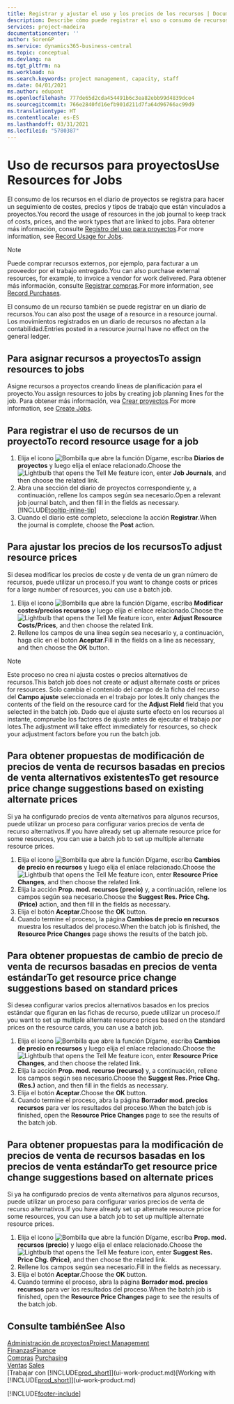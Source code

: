 ```yaml
---
title: Registrar y ajustar el uso y los precios de los recursos | Documentos de Microsoft
description: Describe cómo puede registrar el uso o consumo de recursos asociados a un proyecto, para realizar el seguimiento y administrar costes, precios y tipos de trabajo.
services: project-madeira
documentationcenter: ''
author: SorenGP
ms.service: dynamics365-business-central
ms.topic: conceptual
ms.devlang: na
ms.tgt_pltfrm: na
ms.workload: na
ms.search.keywords: project management, capacity, staff
ms.date: 04/01/2021
ms.author: edupont
ms.openlocfilehash: 777de65d2cda454491b6c3ea82ebb99d4839dce4
ms.sourcegitcommit: 766e2840fd16efb901d211d7fa64d96766ac99d9
ms.translationtype: HT
ms.contentlocale: es-ES
ms.lasthandoff: 03/31/2021
ms.locfileid: "5780387"
---
```

# <a name="use-resources-for-jobs"></a><span data-ttu-id="c6e93-103">Uso de recursos para proyectos</span><span class="sxs-lookup"><span data-stu-id="c6e93-103">Use Resources for Jobs</span></span>
<span data-ttu-id="c6e93-104">El consumo de los recursos en el diario de proyectos se registra para hacer un seguimiento de costes, precios y tipos de trabajo que están vinculados a proyectos.</span><span class="sxs-lookup"><span data-stu-id="c6e93-104">You record the usage of resources in the job journal to keep track of costs, prices, and the work types that are linked to jobs.</span></span> <span data-ttu-id="c6e93-105">Para obtener más información, consulte [Registro del uso para proyectos](projects-how-record-job-usage.md).</span><span class="sxs-lookup"><span data-stu-id="c6e93-105">For more information, see [Record Usage for Jobs](projects-how-record-job-usage.md).</span></span>

> [!NOTE]
> <span data-ttu-id="c6e93-106">Puede comprar recursos externos, por ejemplo, para facturar a un proveedor por el trabajo entregado.</span><span class="sxs-lookup"><span data-stu-id="c6e93-106">You can also purchase external resources, for example, to invoice a vendor for work delivered.</span></span> <span data-ttu-id="c6e93-107">Para obtener más información, consulte [Registrar compras](purchasing-how-record-purchases.md).</span><span class="sxs-lookup"><span data-stu-id="c6e93-107">For more information, see [Record Purchases](purchasing-how-record-purchases.md).</span></span>

<span data-ttu-id="c6e93-108">El consumo de un recurso también se puede registrar en un diario de recursos.</span><span class="sxs-lookup"><span data-stu-id="c6e93-108">You can also post the usage of a resource in a resource journal.</span></span> <span data-ttu-id="c6e93-109">Los movimientos registrados en un diario de recursos no afectan a la contabilidad.</span><span class="sxs-lookup"><span data-stu-id="c6e93-109">Entries posted in a resource journal have no effect on the general ledger.</span></span>

## <a name="to-assign-resources-to-jobs"></a><span data-ttu-id="c6e93-110">Para asignar recursos a proyectos</span><span class="sxs-lookup"><span data-stu-id="c6e93-110">To assign resources to jobs</span></span>
<span data-ttu-id="c6e93-111">Asigne recursos a proyectos creando líneas de planificación para el proyecto.</span><span class="sxs-lookup"><span data-stu-id="c6e93-111">You assign resources to jobs by creating job planning lines for the job.</span></span> <span data-ttu-id="c6e93-112">Para obtener más información, vea [Crear proyectos](projects-how-create-jobs.md).</span><span class="sxs-lookup"><span data-stu-id="c6e93-112">For more information, see [Create Jobs](projects-how-create-jobs.md).</span></span>

## <a name="to-record-resource-usage-for-a-job"></a><span data-ttu-id="c6e93-113">Para registrar el uso de recursos de un proyecto</span><span class="sxs-lookup"><span data-stu-id="c6e93-113">To record resource usage for a job</span></span>
1. <span data-ttu-id="c6e93-114">Elija el icono ![Bombilla que abre la función Dígame](media/ui-search/search_small.png "Dígame qué desea hacer"), escriba **Diarios de proyectos** y luego elija el enlace relacionado.</span><span class="sxs-lookup"><span data-stu-id="c6e93-114">Choose the ![Lightbulb that opens the Tell Me feature](media/ui-search/search_small.png "Tell me what you want to do") icon, enter **Job Journals**, and then choose the related link.</span></span>
2. <span data-ttu-id="c6e93-115">Abra una sección del diario de proyectos correspondiente y, a continuación, rellene los campos según sea necesario.</span><span class="sxs-lookup"><span data-stu-id="c6e93-115">Open a relevant job journal batch, and then fill in the fields as necessary.</span></span> [!INCLUDE[tooltip-inline-tip](includes/tooltip-inline-tip_md.md)]
3. <span data-ttu-id="c6e93-116">Cuando el diario esté completo, seleccione la acción **Registrar**.</span><span class="sxs-lookup"><span data-stu-id="c6e93-116">When the journal is complete, choose the **Post** action.</span></span>

## <a name="to-adjust-resource-prices"></a><span data-ttu-id="c6e93-117">Para ajustar los precios de los recursos</span><span class="sxs-lookup"><span data-stu-id="c6e93-117">To adjust resource prices</span></span>
<span data-ttu-id="c6e93-118">Si desea modificar los precios de coste y de venta de un gran número de recursos, puede utilizar un proceso.</span><span class="sxs-lookup"><span data-stu-id="c6e93-118">If you want to change costs or prices for a large number of resources, you can use a batch job.</span></span>  

1. <span data-ttu-id="c6e93-119">Elija el icono ![Bombilla que abre la función Dígame](media/ui-search/search_small.png "Dígame qué desea hacer"), escriba **Modificar costes/precios recursos** y luego elija el enlace relacionado.</span><span class="sxs-lookup"><span data-stu-id="c6e93-119">Choose the ![Lightbulb that opens the Tell Me feature](media/ui-search/search_small.png "Tell me what you want to do") icon, enter **Adjust Resource Costs/Prices**, and then choose the related link.</span></span>
2. <span data-ttu-id="c6e93-120">Rellene los campos de una línea según sea necesario y, a continuación, haga clic en el botón **Aceptar**.</span><span class="sxs-lookup"><span data-stu-id="c6e93-120">Fill in the fields on a line as necessary, and then choose the **OK** button.</span></span>

> [!NOTE]  
>   <span data-ttu-id="c6e93-121">Este proceso no crea ni ajusta costes o precios alternativos de recursos.</span><span class="sxs-lookup"><span data-stu-id="c6e93-121">This batch job does not create or adjust alternate costs or prices for resources.</span></span> <span data-ttu-id="c6e93-122">Solo cambia el contenido del campo de la ficha del recurso del **Campo ajuste** seleccionada en el trabajo por lotes.</span><span class="sxs-lookup"><span data-stu-id="c6e93-122">It only changes the contents of the field on the resource card for the **Adjust Field** field that you selected in the batch job.</span></span> <span data-ttu-id="c6e93-123">Dado que el ajuste surte efecto en los recursos al instante, compruebe los factores de ajuste antes de ejecutar el trabajo por lotes.</span><span class="sxs-lookup"><span data-stu-id="c6e93-123">The adjustment will take effect immediately for resources, so check your adjustment factors before you run the batch job.</span></span>

## <a name="to-get-resource-price-change-suggestions-based-on-existing-alternate-prices"></a><span data-ttu-id="c6e93-124">Para obtener propuestas de modificación de precios de venta de recursos basadas en precios de venta alternativos existentes</span><span class="sxs-lookup"><span data-stu-id="c6e93-124">To get resource price change suggestions based on existing alternate prices</span></span>
<span data-ttu-id="c6e93-125">Si ya ha configurado precios de venta alternativos para algunos recursos, puede utilizar un proceso para configurar varios precios de venta de recurso alternativos.</span><span class="sxs-lookup"><span data-stu-id="c6e93-125">If you have already set up alternate resource price for some resources, you can use a batch job to set up multiple alternate resource prices.</span></span>

1. <span data-ttu-id="c6e93-126">Elija el icono ![Bombilla que abre la función Dígame](media/ui-search/search_small.png "Dígame qué desea hacer"), escriba **Cambios de precio en recursos** y luego elija el enlace relacionado.</span><span class="sxs-lookup"><span data-stu-id="c6e93-126">Choose the ![Lightbulb that opens the Tell Me feature](media/ui-search/search_small.png "Tell me what you want to do") icon, enter **Resource Price Changes**, and then choose the related link.</span></span>
2. <span data-ttu-id="c6e93-127">Elija la acción **Prop. mod. recursos (precio)** y, a continuación, rellene los campos según sea necesario.</span><span class="sxs-lookup"><span data-stu-id="c6e93-127">Choose the **Suggest Res. Price Chg. (Price)** action, and then fill in the fields as necessary.</span></span>
3. <span data-ttu-id="c6e93-128">Elija el botón **Aceptar**.</span><span class="sxs-lookup"><span data-stu-id="c6e93-128">Choose the **OK** button.</span></span>  
4. <span data-ttu-id="c6e93-129">Cuando termine el proceso, la página **Cambios de precio en recursos** muestra los resultados del proceso.</span><span class="sxs-lookup"><span data-stu-id="c6e93-129">When the batch job is finished, the **Resource Price Changes** page shows the results of the batch job.</span></span>

## <a name="to-get-resource-price-change-suggestions-based-on-standard-prices"></a><span data-ttu-id="c6e93-130">Para obtener propuestas de cambio de precio de venta de recursos basadas en precios de venta estándar</span><span class="sxs-lookup"><span data-stu-id="c6e93-130">To get resource price change suggestions based on standard prices</span></span>
<span data-ttu-id="c6e93-131">Si desea configurar varios precios alternativos basados en los precios estándar que figuran en las fichas de recurso, puede utilizar un proceso.</span><span class="sxs-lookup"><span data-stu-id="c6e93-131">If you want to set up multiple alternate resource prices based on the standard prices on the resource cards, you can use a batch job.</span></span>  

1. <span data-ttu-id="c6e93-132">Elija el icono ![Bombilla que abre la función Dígame](media/ui-search/search_small.png "Dígame qué desea hacer"), escriba **Cambios de precio en recursos** y luego elija el enlace relacionado.</span><span class="sxs-lookup"><span data-stu-id="c6e93-132">Choose the ![Lightbulb that opens the Tell Me feature](media/ui-search/search_small.png "Tell me what you want to do") icon, enter **Resource Price Changes**, and then choose the related link.</span></span>
2. <span data-ttu-id="c6e93-133">Elija la acción **Prop. mod. recurso (recurso)** y, a continuación, rellene los campos según sea necesario.</span><span class="sxs-lookup"><span data-stu-id="c6e93-133">Choose the **Suggest Res. Price Chg. (Res.)** action, and then fill in the fields as necessary.</span></span>  
3. <span data-ttu-id="c6e93-134">Elija el botón **Aceptar**.</span><span class="sxs-lookup"><span data-stu-id="c6e93-134">Choose the **OK** button.</span></span>  
4. <span data-ttu-id="c6e93-135">Cuando termine el proceso, abra la página **Borrador mod. precios recursos** para ver los resultados del proceso.</span><span class="sxs-lookup"><span data-stu-id="c6e93-135">When the batch job is finished, open the **Resource Price Changes** page to see the results of the batch job.</span></span>

## <a name="to-get-resource-price-change-suggestions-based-on-alternate-prices"></a><span data-ttu-id="c6e93-136">Para obtener propuestas para la modificación de precios de venta de recursos basadas en los precios de venta estándar</span><span class="sxs-lookup"><span data-stu-id="c6e93-136">To get resource price change suggestions based on alternate prices</span></span>
<span data-ttu-id="c6e93-137">Si ya ha configurado precios de venta alternativos para algunos recursos, puede utilizar un proceso para configurar varios precios de venta de recurso alternativos.</span><span class="sxs-lookup"><span data-stu-id="c6e93-137">If you have already set up alternate resource price for some resources, you can use a batch job to set up multiple alternate resource prices.</span></span>

1. <span data-ttu-id="c6e93-138">Elija el icono ![Bombilla que abre la función Dígame](media/ui-search/search_small.png "Dígame qué desea hacer"), escriba **Prop. mod. recursos (precio)** y luego elija el enlace relacionado.</span><span class="sxs-lookup"><span data-stu-id="c6e93-138">Choose the ![Lightbulb that opens the Tell Me feature](media/ui-search/search_small.png "Tell me what you want to do") icon, enter **Suggest Res. Price Chg. (Price)**, and then choose the related link.</span></span>  
2. <span data-ttu-id="c6e93-139">Rellene los campos según sea necesario.</span><span class="sxs-lookup"><span data-stu-id="c6e93-139">Fill in the fields as necessary.</span></span>
3. <span data-ttu-id="c6e93-140">Elija el botón **Aceptar**.</span><span class="sxs-lookup"><span data-stu-id="c6e93-140">Choose the **OK** button.</span></span>  
4. <span data-ttu-id="c6e93-141">Cuando termine el proceso, abra la página **Borrador mod. precios recursos** para ver los resultados del proceso.</span><span class="sxs-lookup"><span data-stu-id="c6e93-141">When the batch job is finished, open the **Resource Price Changes** page to see the results of the batch job.</span></span>

## <a name="see-also"></a><span data-ttu-id="c6e93-142">Consulte también</span><span class="sxs-lookup"><span data-stu-id="c6e93-142">See Also</span></span>
[<span data-ttu-id="c6e93-143">Administración de proyectos</span><span class="sxs-lookup"><span data-stu-id="c6e93-143">Project Management</span></span>](projects-manage-projects.md)  
[<span data-ttu-id="c6e93-144">Finanzas</span><span class="sxs-lookup"><span data-stu-id="c6e93-144">Finance</span></span>](finance.md)  
<span data-ttu-id="c6e93-145">[Compras](purchasing-manage-purchasing.md)       </span><span class="sxs-lookup"><span data-stu-id="c6e93-145">[Purchasing](purchasing-manage-purchasing.md)       </span></span>  
<span data-ttu-id="c6e93-146">[Ventas](sales-manage-sales.md)   </span><span class="sxs-lookup"><span data-stu-id="c6e93-146">[Sales](sales-manage-sales.md)   </span></span>  
<span data-ttu-id="c6e93-147">[Trabajar con [!INCLUDE[prod_short](includes/prod_short.md)]](ui-work-product.md)</span><span class="sxs-lookup"><span data-stu-id="c6e93-147">[Working with [!INCLUDE[prod_short](includes/prod_short.md)]](ui-work-product.md)</span></span>  


[!INCLUDE[footer-include](includes/footer-banner.md)]